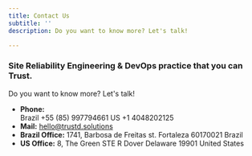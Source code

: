 ```yaml
---
title: Contact Us
subtitle: ''
description: Do you want to know more? Let's talk!

---
```

### Site Reliability Engineering & DevOps practice that you can Trust.

Do you want to know more? Let's talk!

* **Phone:**  
  Brazil  +55 (85) 997794661
  US +1 4048202125
* **Mail:** hello@trustd.solutions
* **Brazil Office:** 1741, Barbosa de Freitas st. Fortaleza 60170021 Brazil 
* **US Office:** 8, The Green STE R Dover Delaware 19901 United States
